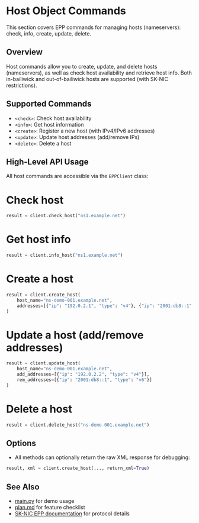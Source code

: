 # Host Object Commands

This section covers EPP commands for managing hosts (nameservers): check, info, create, update, delete.

## Overview
Host commands allow you to create, update, and delete hosts (nameservers), as well as check host availability and retrieve host info. Both in-bailiwick and out-of-bailiwick hosts are supported (with SK-NIC restrictions).

## Supported Commands
- `<check>`: Check host availability
- `<info>`: Get host information
- `<create>`: Register a new host (with IPv4/IPv6 addresses)
- `<update>`: Update host addresses (add/remove IPs)
- `<delete>`: Delete a host

## High-Level API Usage
All host commands are accessible via the `EPPClient` class:


# Check host

```python
result = client.check_host("ns1.example.net")
```

# Get host info

```python
result = client.info_host("ns1.example.net")
```

# Create a host

```python
result = client.create_host(
    host_name="ns-demo-001.example.net",
    addresses=[{"ip": "192.0.2.1", "type": "v4"}, {"ip": "2001:db8::1", "type": "v6"}]
)
```

# Update a host (add/remove addresses)

```python
result = client.update_host(
    host_name="ns-demo-001.example.net",
    add_addresses=[{"ip": "192.0.2.2", "type": "v4"}],
    rem_addresses=[{"ip": "2001:db8::1", "type": "v6"}]
)
```

# Delete a host

```python
result = client.delete_host("ns-demo-001.example.net")
```

## Options
- All methods can optionally return the raw XML response for debugging:

```python
result, xml = client.create_host(..., return_xml=True)
```

## See Also
- [main.py](main.py) for demo usage
- [plan.md](plan.md) for feature checklist
- [SK-NIC EPP documentation](EPP_Commands.md) for protocol details
